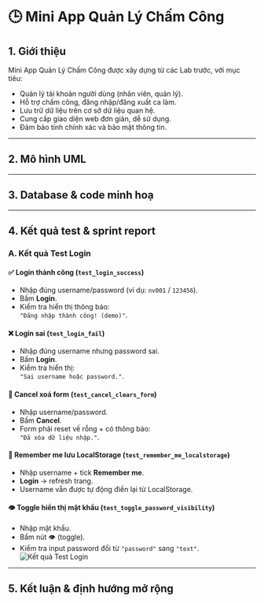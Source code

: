 # 🕒 Mini App Quản Lý Chấm Công

## 1. Giới thiệu
Mini App Quản Lý Chấm Công được xây dựng từ các Lab trước, với mục tiêu:
- Quản lý tài khoản người dùng (nhân viên, quản lý).
- Hỗ trợ chấm công, đăng nhập/đăng xuất ca làm.
- Lưu trữ dữ liệu trên cơ sở dữ liệu quan hệ.
- Cung cấp giao diện web đơn giản, dễ sử dụng.
- Đảm bảo tính chính xác và bảo mật thông tin.
---
## 2. Mô hình UML 
---
## 3. Database & code minh hoạ 
---
## 4. Kết quả test & sprint report 


### A. Kết quả Test Login
#### ✅ Login thành công (`test_login_success`)
- Nhập đúng username/password (ví dụ: `nv001` / `123456`).
- Bấm **Login**.
- Kiểm tra hiển thị thông báo:  
  `"Đăng nhập thành công! (demo)"`.

#### ❌ Login sai (`test_login_fail`)
- Nhập đúng username nhưng password sai.
- Bấm **Login**.
- Kiểm tra hiển thị:  
  `"Sai username hoặc password."`.

#### 🧹 Cancel xoá form (`test_cancel_clears_form`)
- Nhập username/password.
- Bấm **Cancel**.
- Form phải reset về rỗng + có thông báo:  
  `"Đã xóa dữ liệu nhập."`.

#### 💾 Remember me lưu LocalStorage (`test_remember_me_localstorage`)
- Nhập username + tick **Remember me**.
- **Login** → refresh trang.
- Username vẫn được tự động điền lại từ LocalStorage.

#### 👁 Toggle hiển thị mật khẩu (`test_toggle_password_visibility`)
- Nhập mật khẩu.
- Bấm nút 👁 (toggle).
- Kiểm tra input password đổi từ `"password"` sang `"text"`.
![Kết quả Test Login](../labs/Lab08-testing/Lab08%20Test%20Login%20form/Pass.jpg)

---
## 5. Kết luận & định hướng mở rộng 

